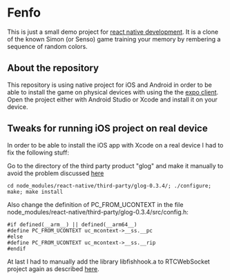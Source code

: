 # Fenfo

This is just a small demo project for [react native development](https://facebook.github.io/react-native/docs/getting-started.html).
It is a clone of the known Simon (or Senso) game training your memory by rembering a sequence of random colors.

## About the repository

This repository is using native project for iOS and Android in order to be able to install the game on physical devices with using the the [expo client](https://expo.io/). Open the project either with Android Studio or Xcode and install it on your device.

## Tweaks for running iOS project on real device

In order to be able to install the iOS app with Xcode on a real device I had to fix the following stuff:

Go to the directory of the third party product "glog" and make it manually to avoid the problem discussed [here](https://github.com/facebook/react-native/issues/19839)

    cd node_modules/react-native/third-party/glog-0.3.4/; ./configure; make; make install

Also change the definition of PC_FROM_UCONTEXT in the file node_modules/react-native/third-party/glog-0.3.4/src/config.h:

    #if defined(__arm__) || defined(__arm64__)
    #define PC_FROM_UCONTEXT uc_mcontext->__ss.__pc
    #else
    #define PC_FROM_UCONTEXT uc_mcontext->__ss.__rip
    #endif

At last I had to manually add the library libfishhook.a to RTCWebSocket project again as described [here](https://github.com/facebook/react-native/issues/19569).